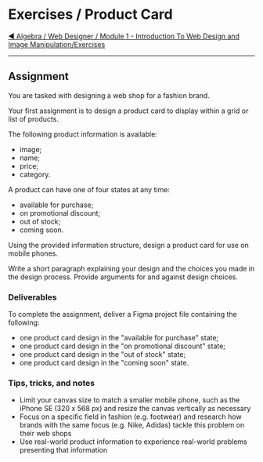 # Exercises / Product Card

[:arrow_backward: Algebra / Web Designer / Module 1 - Introduction To Web Design and Image Manipulation/Exercises](../)

---

## Assignment

You are tasked with designing a web shop for a fashion brand.

Your first assignment is to design a product card to display within a grid or list of products.

The following product information is available:

- image;
- name;
- price;
- category.

A product can have one of four states at any time:

- available for purchase;
- on promotional discount;
- out of stock;
- coming soon.

Using the provided information structure, design a product card for use on mobile phones.

Write a short paragraph explaining your design and the choices you made in the design process. Provide arguments for and against design choices.

### Deliverables

To complete the assignment, deliver a Figma project file containing the following:

- one product card design in the "available for purchase" state;
- one product card design in the "on promotional discount" state;
- one product card design in the "out of stock" state;
- one product card design in the "coming soon" state.

### Tips, tricks, and notes

- Limit your canvas size to match a smaller mobile phone, such as the iPhone SE (320 x 568 px) and resize the canvas vertically as necessary
- Focus on a specific field in fashion (e.g. footwear) and research how brands with the same focus (e.g. Nike, Adidas) tackle this problem on their web shops
- Use real-world product information to experience real-world problems presenting that information
